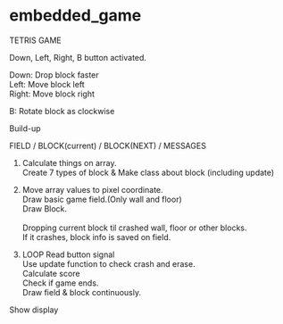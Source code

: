 # embedded_game
TETRIS GAME

Down, Left, Right, B button activated.

Down: Drop block faster \
Left: Move block left \
Right: Move block right

B: Rotate block as clockwise


Build-up

FIELD / BLOCK(current) / BLOCK(NEXT) / MESSAGES


1. Calculate things on array. \
  Create 7 types of block & Make class about block (including update)

2. Move array values to pixel coordinate. \
  Draw basic game field.(Only wall and floor) \
  Draw Block. \
  \
  Dropping current block til crashed wall, floor or other blocks. \
  If it crashes, block info is saved on field.
  
3. LOOP
  Read button signal \
  Use update function to check crash and erase. \
  Calculate score \
  Check if game ends. \
  Draw field & block continuously.
  
  Show display
